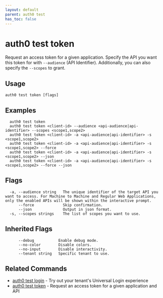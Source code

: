 ```yaml
---
layout: default
parent: auth0 test
has_toc: false
---
```

# auth0 test token

Request an access token for a given application. Specify the API you want this token for with `--audience` (API Identifier). Additionally, you can also specify the `--scopes` to grant.

## Usage
```
auth0 test token [flags]
```

## Examples

```
  auth0 test token
  auth0 test token <client-id> --audience <api-audience|api-identifier> --scopes <scope1,scope2>
  auth0 test token <client-id> -a <api-audience|api-identifier> -s <scope1,scope2>
  auth0 test token <client-id> -a <api-audience|api-identifier> -s <scope1,scope2> --force
  auth0 test token <client-id> -a <api-audience|api-identifier> -s <scope1,scope2> --json
  auth0 test token <client-id> -a <api-audience|api-identifier> -s <scope1,scope2> --force --json
```


## Flags

```
  -a, --audience string   The unique identifier of the target API you want to access. For Machine to Machine and Regular Web Applications, only the enabled APIs will be shown within the interactive prompt.
      --force             Skip confirmation.
      --json              Output in json format.
  -s, --scopes strings    The list of scopes you want to use.
```


## Inherited Flags

```
      --debug           Enable debug mode.
      --no-color        Disable colors.
      --no-input        Disable interactivity.
      --tenant string   Specific tenant to use.
```


## Related Commands

- [auth0 test login](auth0_test_login.md) - Try out your tenant's Universal Login experience
- [auth0 test token](auth0_test_token.md) - Request an access token for a given application and API


